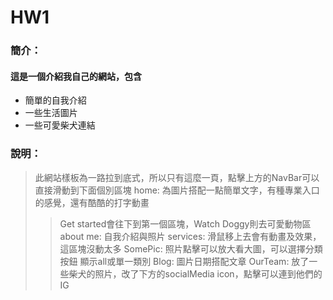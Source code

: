 # HW1

### 簡介：

#### 這是一個介紹我自己的網站，包含
- 簡單的自我介紹
- 一些生活圖片
- 一些可愛柴犬連結

### 說明：

> 此網站樣板為一路拉到底式，所以只有這麼一頁，點擊上方的NavBar可以直接滑動到下面個別區塊
> home: 為圖片搭配一點簡單文字，有種專業入口的感覺，還有酷酷的打字動畫
>> Get started會往下到第一個區塊，Watch Doggy則去可愛動物區
> about me: 自我介紹與照片
> services: 滑鼠移上去會有動畫及效果，這區塊沒動太多
> SomePic: 照片點擊可以放大看大圖，可以選擇分類按鈕 顯示all或單一類別
> Blog: 圖片日期搭配文章
> OurTeam: 放了一些柴犬的照片，改了下方的socialMedia icon，點擊可以連到他們的IG
